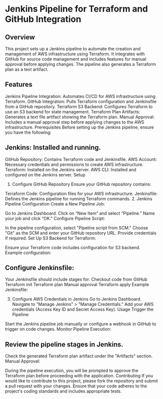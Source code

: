 # Jenkins Pipeline for Terraform and GitHub Integration



## Overview
This project sets up a Jenkins pipeline to automate the creation and management of AWS infrastructure using Terraform. It integrates with GitHub for source code management and includes features for manual approval before applying changes. The pipeline also generates a Terraform plan as a text artifact.

## Features
Jenkins Pipeline Integration: Automates CI/CD for AWS infrastructure using Terraform.
GitHub Integration: Pulls Terraform configuration and Jenkinsfile from a GitHub repository.
Terraform S3 Backend: Configures Terraform to use an S3 backend for state management.
Terraform Plan Artifacts: Generates a text file artifact showing the Terraform plan.
Manual Approval: Includes a manual approval step before applying changes to the AWS infrastructure.
Prerequisites
Before setting up the Jenkins pipeline, ensure you have the following:

## Jenkins: Installed and running.
GitHub Repository: Contains Terraform code and Jenkinsfile.
AWS Account: Necessary credentials and permissions to create AWS infrastructure.
Terraform: Installed on the Jenkins server.
AWS CLI: Installed and configured on the Jenkins server.
Setup
1. Configure GitHub Repository
Ensure your GitHub repository contains:

Terraform Code: Configuration files for your AWS infrastructure.
Jenkinsfile: Defines the Jenkins pipeline for running Terraform commands.
2. Jenkins Pipeline Configuration
Create a New Pipeline Job:

Go to Jenkins Dashboard.
Click on “New Item” and select “Pipeline.”
Name your job and click “OK.”
Configure Pipeline Script:

In the pipeline configuration, select "Pipeline script from SCM."
Choose "Git" as the SCM and enter your GitHub repository URL.
Provide credentials if required.
Set Up S3 Backend for Terraform:

Ensure your Terraform code includes configuration for S3 backend. Example configuration:

## Configure Jenkinsfile:

Your Jenkinsfile should include stages for:
Checkout code from GitHub
Terraform init
Terraform plan
Manual approval
Terraform apply
Example Jenkinsfile:


3. Configure AWS Credentials in Jenkins
Go to Jenkins Dashboard.
Navigate to "Manage Jenkins" > "Manage Credentials."
Add your AWS credentials (Access Key ID and Secret Access Key).
Usage
Trigger the Pipeline:

Start the Jenkins pipeline job manually or configure a webhook in GitHub to trigger on code changes.
Monitor Pipeline Execution:

## Review the pipeline stages in Jenkins.
Check the generated Terraform plan artifact under the "Artifacts" section.
Manual Approval:

During the pipeline execution, you will be prompted to approve the Terraform plan before proceeding with the application.
Contributing
If you would like to contribute to this project, please fork the repository and submit a pull request with your changes. Ensure that your code adheres to the project's coding standards and includes appropriate tests.

